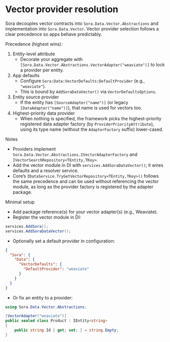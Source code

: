 # Vector provider resolution

Sora decouples vector contracts into `Sora.Data.Vector.Abstractions` and implementation into `Sora.Data.Vector`.
Vector provider selection follows a clear precedence so apps behave predictably.

Precedence (highest wins):

1. Entity-level attribute
   - Decorate your aggregate with `[Sora.Data.Vector.Abstractions.VectorAdapter("weaviate")]` to lock a provider per entity.
2. App defaults
   - Configure `Sora:Data:VectorDefaults:DefaultProvider` (e.g., `"weaviate"`).
   - This is bound by `AddSoraDataVector()` via `VectorDefaultsOptions`.
3. Entity source provider
   - If the entity has `[SourceAdapter("name")]` (or legacy `[DataAdapter("name")]`), that name is used for vectors too.
4. Highest-priority data provider
   - When nothing is specified, the framework picks the highest-priority registered data adapter factory
     (by `ProviderPriorityAttribute`), using its type name (without the `AdapterFactory` suffix) lower-cased.

Notes
- Providers implement `Sora.Data.Vector.Abstractions.IVectorAdapterFactory` and `IVectorSearchRepository<TEntity,TKey>`.
- Add the vector module in DI with `services.AddSoraDataVector()`; it wires defaults and a resolver service.
- Core’s `IDataService.TryGetVectorRepository<TEntity,TKey>()` follows the same precedence and can be used without
  referencing the vector module, as long as the provider factory is registered by the adapter package.

Minimal setup

- Add package reference(s) for your vector adapter(s) (e.g., Weaviate).
- Register the vector module in DI:

```csharp
services.AddSora();
services.AddSoraDataVector();
```

- Optionally set a default provider in configuration:

```json
{
  "Sora": {
    "Data": {
      "VectorDefaults": {
        "DefaultProvider": "weaviate"
      }
    }
  }
}
```

- Or fix an entity to a provider:

```csharp
using Sora.Data.Vector.Abstractions;

[VectorAdapter("weaviate")]
public sealed class Product : IEntity<string>
{
    public string Id { get; set; } = string.Empty;
}
```
